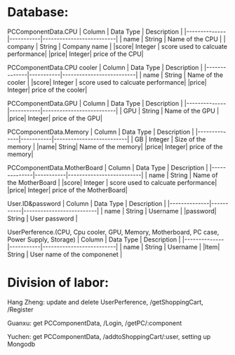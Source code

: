 # Database:
PCComponentData.CPU
| Column       | Data Type | Description              |
|--------------|-----------|--------------------------|
| name  | String    | Name of the CPU |
| company | String   | Company name |
|score| Integer | score used to calcuate performance|
|price| Integer| price of the CPU|

  
PCComponentData.CPU cooler
| Column       | Data Type | Description              |
|--------------|-----------|--------------------------|
| name  | String    | Name of the cooler |
|score| Integer | score used to calcuate performance|
|price| Integer| price of the cooler|


PCComponentData.GPU
| Column       | Data Type | Description              |
|--------------|-----------|--------------------------|
| GPU  | String    | Name of the GPU |
|price| Integer| price of the GPU|

  
PCComponentData.Memory
| Column       | Data Type | Description              |
|--------------|-----------|--------------------------|
| GB  | Integer    | Size of the memory |
|name| String| Name of the memory|
|price| Integer| price of the memory|
 
PCComponentData.MotherBoard
| Column       | Data Type | Description              |
|--------------|-----------|--------------------------|
| name  | String    | Name of the MotherBoard |
|score| Integer | score used to calcuate performance|
|price| Integer| price of the MotherBoard|

  
User.ID&password
| Column       | Data Type | Description              |
|--------------|-----------|--------------------------|
| name  | String    | Username |
|password| String | User password |
  
UserPerference.(CPU, Cpu cooler, GPU, Memory, Motherboard, PC case, Power Supply, Storage)
| Column       | Data Type | Description              |
|--------------|-----------|--------------------------|
| name  | String    | Username |
|Item| String | User name of the componenet |
 

# Division of labor:

Hang Zheng: update and delete UserPerference, /getShoppingCart, /Register

Guanxu: get PCComponentData, /Login, /getPC/:component

Yuchen: get PCComponentData, /addtoShoppingCart/:user, setting up Mongodb
  
